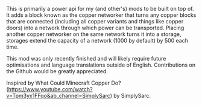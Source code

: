 This is primarily a power api for my (and other's) mods to be built on top of. It adds a block known as the copper networker that turns any copper blocks that are connected (including all copper variants and things like copper doors) into a network through which power can be transported. Placing another copper networker on the same network turns it into a storage, storages extend the capacity of a network (1000 by default) by 500 each time.


This mod was only recently finished and will likely require future optimisations and language translations outside of English. Contributions on the Github would be greatly appreciated.

Inspired by What Could Minecraft Copper Do? (https://www.youtube.com/watch?v=Tpm3yx1FFqo&ab_channel=SimplySarc) by SimplySarc.
